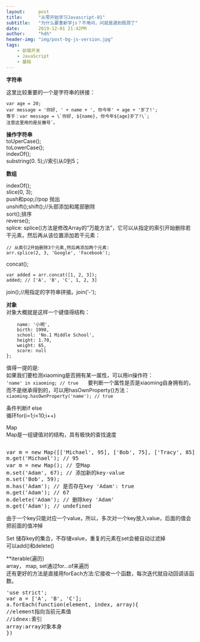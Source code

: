 ```yaml
---
layout:     post
title:      "从零开始学习Javascript-01"
subtitle:   "为什么要重新学js？不用问，问就是遇到瓶颈了"
date:       2019-12-01 21:42PM
author:     "hdh"
header-img: "img/post-bg-js-version.jpg"
tags:
    - 前端开发
    - JavaScript
    - 基础
---
```



**字符串**

这里比较重要的一个是字符串的拼接：
```var name = '小明';   
var age = 20;  
var message = '你好, ' + name + ', 你今年' + age + '岁了!';   
等于：var message = \`你好, ${name}, 你今年${age}岁了!\`;   
注意这里用的是反撇号`。
```

**操作字符串**  
toUperCase();  
toLowerCase();  
indexOf();  
substring(0. 5);//索引从0到5；

**数组**  

 indexOf();  
 slice(0, 3);  
 push和pop;//pop 抛出  
 unshift();shift();//头部添加和尾部删除  
 sort();排序  
 reverse();  
 splice: splice()方法是修改Array的“万能方法”，它可以从指定的索引开始删除若干元素，然后再从该位置添加若干元素： 
 ```var arr = ['Microsoft', 'Apple', 'Yahoo', 'AOL', 'Excite', 'Oracle'];  
 // 从索引2开始删除3个元素,然后再添加两个元素:   
arr.splice(2, 3, 'Google', 'Facebook');  
```
concat();  
```var arr = ['A', 'B', 'C'];
var added = arr.concat([1, 2, 3]);  
added; // ['A', 'B', 'C', 1, 2, 3]  
```
join();//用指定的字符串拼接。join('-');  

**对象**  
对象大概就是这样一个键值得结构：  
```var xiaoming = {  
    name: '小明',  
    birth: 1990,  
    school: 'No.1 Middle School',  
    height: 1.70,  
    weight: 65,  
    score: null  
};
 ``` 

值得一提的是:  
如果我们要检测xiaoming是否拥有某一属性，可以用in操作符：   
`'name' in xiaoming; // true   `
要判断一个属性是否是xiaoming自身拥有的，而不是继承得到的，可以用hasOwnProperty()方法：  
`xiaoming.hasOwnProperty('name'); // true`  

条件判断if else   
循环for(i=1;i<10;i++)  

Map  
Map是一组键值对的结构，具有极快的查找速度  
<pre>  
var m = new Map([['Michael', 95], ['Bob', 75], ['Tracy', 85]]);  
m.get('Michael'); // 95  
var m = new Map(); // 空Map  
m.set('Adam', 67); // 添加新的key-value  
m.set('Bob', 59);  
m.has('Adam'); // 是否存在key 'Adam': true  
m.get('Adam'); // 67  
m.delete('Adam'); // 删除key 'Adam'  
m.get('Adam'); // undefined   
</pre>
由于一个key只能对应一个value，所以，多次对一个key放入value，后面的值会把前面的值冲掉

Set 储存key的集合，不存储value，重复的元素在set会被自动过滤掉  
可以add()和delete()


**iterable(遍历)  
array， map, set通过for...of来遍历  
还有更好的方法是直接用forEach方法:它接收一个函数，每次迭代就自动回调该函数。    
<pre>'use strict';    
var a = ['A', 'B', 'C'];  
a.forEach(function(element, index, array){  
//element指向当前元素值    
//idnex:索引    
array:array对象本身
})
</pre>